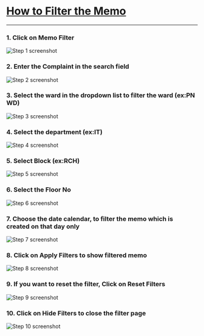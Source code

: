 # [How to Filter the Memo](https://app.tango.us/app/workflow/cd021de7-e54d-46ff-b272-f6275304a4ee?utm_source=markdown&utm_medium=markdown&utm_campaign=workflow%20export%20links)


***



### 1. Click on Memo Filter
![Step 1 screenshot](https://images.tango.us/workflows/cd021de7-e54d-46ff-b272-f6275304a4ee/steps/3479d434-1d85-4de9-9b2b-0e4a648d2632/4985c639-fedf-498b-b5a1-38163e0a14ae.png?crop=focalpoint&fit=crop&fp-x=0.5000&fp-y=0.5000&w=1200&border=2%2CF4F2F7&border-radius=8%2C8%2C8%2C8&border-radius-inner=8%2C8%2C8%2C8&blend-align=bottom&blend-mode=normal&blend-x=0&blend-w=1200&blend64=aHR0cHM6Ly9pbWFnZXMudGFuZ28udXMvc3RhdGljL21hZGUtd2l0aC10YW5nby13YXRlcm1hcmstdjIucG5n&mark-x=34&mark-y=394&m64=aHR0cHM6Ly9pbWFnZXMudGFuZ28udXMvc3RhdGljL2JsYW5rLnBuZz9tYXNrPWNvcm5lcnMmYm9yZGVyPTMlMkNGRjc0NDImdz0zMjImaD0xMjMmZml0PWNyb3AmY29ybmVyLXJhZGl1cz0xMA%3D%3D)


### 2. Enter the  Complaint in the search field
![Step 2 screenshot](https://images.tango.us/workflows/cd021de7-e54d-46ff-b272-f6275304a4ee/steps/70640eb3-9c98-4847-8402-c1aacef3a4d1/27b3dbe2-054e-4a6b-b831-ad4c90ffa890.png?crop=focalpoint&fit=crop&fp-x=0.4825&fp-y=0.4374&fp-z=1.0725&w=1200&border=2%2CF4F2F7&border-radius=8%2C8%2C8%2C8&border-radius-inner=8%2C8%2C8%2C8&blend-align=bottom&blend-mode=normal&blend-x=0&blend-w=1200&blend64=aHR0cHM6Ly9pbWFnZXMudGFuZ28udXMvc3RhdGljL21hZGUtd2l0aC10YW5nby13YXRlcm1hcmstdjIucG5n&mark-x=66&mark-y=654&m64=aHR0cHM6Ly9pbWFnZXMudGFuZ28udXMvc3RhdGljL2JsYW5rLnBuZz9tYXNrPWNvcm5lcnMmYm9yZGVyPTQlMkNGRjc0NDImdz0xMDY4Jmg9MTM4JmZpdD1jcm9wJmNvcm5lci1yYWRpdXM9MTA%3D)


### 3. Select the ward in the dropdown list to filter the ward (ex:PN WD)
![Step 3 screenshot](https://images.tango.us/workflows/cd021de7-e54d-46ff-b272-f6275304a4ee/steps/2eec0794-7a85-412a-a1ae-c1fcb982dde9/a5480d4b-ff6a-4bd6-9551-1383d0493f41.png?crop=focalpoint&fit=crop&fp-x=0.4825&fp-y=0.5290&fp-z=1.0725&w=1200&border=2%2CF4F2F7&border-radius=8%2C8%2C8%2C8&border-radius-inner=8%2C8%2C8%2C8&blend-align=bottom&blend-mode=normal&blend-x=0&blend-w=1200&blend64=aHR0cHM6Ly9pbWFnZXMudGFuZ28udXMvc3RhdGljL21hZGUtd2l0aC10YW5nby13YXRlcm1hcmstdjIucG5n&mark-x=66&mark-y=700&m64=aHR0cHM6Ly9pbWFnZXMudGFuZ28udXMvc3RhdGljL2JsYW5rLnBuZz9tYXNrPWNvcm5lcnMmYm9yZGVyPTQlMkNGRjc0NDImdz0xMDY4Jmg9MTQxJmZpdD1jcm9wJmNvcm5lci1yYWRpdXM9MTA%3D)


### 4. Select the department (ex:IT)
![Step 4 screenshot](https://images.tango.us/workflows/cd021de7-e54d-46ff-b272-f6275304a4ee/steps/2773774e-9e19-480a-8f18-baad35fab322/d936f8ae-8f04-4c85-be82-e227f2ad0760.png?crop=focalpoint&fit=crop&fp-x=0.4825&fp-y=0.6216&fp-z=1.0725&w=1200&border=2%2CF4F2F7&border-radius=8%2C8%2C8%2C8&border-radius-inner=8%2C8%2C8%2C8&blend-align=bottom&blend-mode=normal&blend-x=0&blend-w=1200&blend64=aHR0cHM6Ly9pbWFnZXMudGFuZ28udXMvc3RhdGljL21hZGUtd2l0aC10YW5nby13YXRlcm1hcmstdjIucG5n&mark-x=66&mark-y=845&m64=aHR0cHM6Ly9pbWFnZXMudGFuZ28udXMvc3RhdGljL2JsYW5rLnBuZz9tYXNrPWNvcm5lcnMmYm9yZGVyPTQlMkNGRjc0NDImdz0xMDY4Jmg9MTQxJmZpdD1jcm9wJmNvcm5lci1yYWRpdXM9MTA%3D)


### 5. Select Block (ex:RCH)
![Step 5 screenshot](https://images.tango.us/workflows/cd021de7-e54d-46ff-b272-f6275304a4ee/steps/3f8b0953-6277-4dbb-8546-09223c6b0268/8b7fae02-3ffd-45af-965b-4657b90f0fdc.png?crop=focalpoint&fit=crop&fp-x=0.4825&fp-y=0.7142&fp-z=1.0725&w=1200&border=2%2CF4F2F7&border-radius=8%2C8%2C8%2C8&border-radius-inner=8%2C8%2C8%2C8&blend-align=bottom&blend-mode=normal&blend-x=0&blend-w=1200&blend64=aHR0cHM6Ly9pbWFnZXMudGFuZ28udXMvc3RhdGljL21hZGUtd2l0aC10YW5nby13YXRlcm1hcmstdjIucG5n&mark-x=66&mark-y=998&m64=aHR0cHM6Ly9pbWFnZXMudGFuZ28udXMvc3RhdGljL2JsYW5rLnBuZz9tYXNrPWNvcm5lcnMmYm9yZGVyPTQlMkNGRjc0NDImdz0xMDY4Jmg9MTQxJmZpdD1jcm9wJmNvcm5lci1yYWRpdXM9MTA%3D)


### 6. Select the Floor No



![Step 6 screenshot](https://images.tango.us/workflows/cd021de7-e54d-46ff-b272-f6275304a4ee/steps/2e99c037-e0b4-44ac-b891-996fdc617932/f5da4566-2619-455b-9cfa-7d831f247afd.png?crop=focalpoint&fit=crop&fp-x=0.5000&fp-y=0.5000&w=1200&border=2%2CF4F2F7&border-radius=8%2C8%2C8%2C8&border-radius-inner=8%2C8%2C8%2C8&blend-align=bottom&blend-mode=normal&blend-x=0&blend-w=1200&blend64=aHR0cHM6Ly9pbWFnZXMudGFuZ28udXMvc3RhdGljL21hZGUtd2l0aC10YW5nby13YXRlcm1hcmstdjIucG5n&mark-x=81&mark-y=1178&m64=aHR0cHM6Ly9pbWFnZXMudGFuZ28udXMvc3RhdGljL2JsYW5rLnBuZz9tYXNrPWNvcm5lcnMmYm9yZGVyPTMlMkNGRjc0NDImdz05OTYmaD0xMzEmZml0PWNyb3AmY29ybmVyLXJhZGl1cz0xMA%3D%3D)


### 7. Choose the date calendar, to filter the memo which is created on that day only
![Step 7 screenshot](https://images.tango.us/workflows/cd021de7-e54d-46ff-b272-f6275304a4ee/steps/a8284de4-3baa-4452-bdda-32fda9411f8f/1e3ab537-6bb1-4940-9af0-8f99c8388a54.png?crop=focalpoint&fit=crop&fp-x=0.4825&fp-y=0.7314&fp-z=1.0725&w=1200&border=2%2CF4F2F7&border-radius=8%2C8%2C8%2C8&border-radius-inner=8%2C8%2C8%2C8&blend-align=bottom&blend-mode=normal&blend-x=0&blend-w=1200&blend64=aHR0cHM6Ly9pbWFnZXMudGFuZ28udXMvc3RhdGljL21hZGUtd2l0aC10YW5nby13YXRlcm1hcmstdjIucG5n&mark-x=66&mark-y=1028&m64=aHR0cHM6Ly9pbWFnZXMudGFuZ28udXMvc3RhdGljL2JsYW5rLnBuZz9tYXNrPWNvcm5lcnMmYm9yZGVyPTQlMkNGRjc0NDImdz0xMDY4Jmg9MTM4JmZpdD1jcm9wJmNvcm5lci1yYWRpdXM9MTA%3D)


### 8. Click on Apply Filters to show filtered memo
![Step 8 screenshot](https://images.tango.us/workflows/cd021de7-e54d-46ff-b272-f6275304a4ee/steps/0e7c8354-fdf0-4829-a8fb-3fa17f041e76/fb398d60-711d-4023-b774-bcc1c6aaba0e.png?crop=focalpoint&fit=crop&fp-x=0.5000&fp-y=0.5000&w=1200&border=2%2CF4F2F7&border-radius=8%2C8%2C8%2C8&border-radius-inner=8%2C8%2C8%2C8&blend-align=bottom&blend-mode=normal&blend-x=0&blend-w=1200&blend64=aHR0cHM6Ly9pbWFnZXMudGFuZ28udXMvc3RhdGljL21hZGUtd2l0aC10YW5nby13YXRlcm1hcmstdjIucG5n&mark-x=752&mark-y=1203&m64=aHR0cHM6Ly9pbWFnZXMudGFuZ28udXMvc3RhdGljL2JsYW5rLnBuZz9tYXNrPWNvcm5lcnMmYm9yZGVyPTMlMkNGRjc0NDImdz0zMjQmaD0xMjkmZml0PWNyb3AmY29ybmVyLXJhZGl1cz0xMA%3D%3D)


### 9. If you want to reset the filter, Click on Reset Filters
![Step 9 screenshot](https://images.tango.us/workflows/cd021de7-e54d-46ff-b272-f6275304a4ee/steps/8a4b3403-3dbc-42c7-9027-f48306abb7a6/caf7d1d1-2d26-47e1-9478-7fb52f2883c6.png?crop=focalpoint&fit=crop&fp-x=0.5000&fp-y=0.5000&w=1200&border=2%2CF4F2F7&border-radius=8%2C8%2C8%2C8&border-radius-inner=8%2C8%2C8%2C8&blend-align=bottom&blend-mode=normal&blend-x=0&blend-w=1200&blend64=aHR0cHM6Ly9pbWFnZXMudGFuZ28udXMvc3RhdGljL21hZGUtd2l0aC10YW5nby13YXRlcm1hcmstdjIucG5n&mark-x=428&mark-y=1231&m64=aHR0cHM6Ly9pbWFnZXMudGFuZ28udXMvc3RhdGljL2JsYW5rLnBuZz9tYXNrPWNvcm5lcnMmYm9yZGVyPTMlMkNGRjc0NDImdz0zMjQmaD0xMjkmZml0PWNyb3AmY29ybmVyLXJhZGl1cz0xMA%3D%3D)


### 10. Click on Hide Filters to close the filter page
![Step 10 screenshot](https://images.tango.us/workflows/cd021de7-e54d-46ff-b272-f6275304a4ee/steps/e6186582-f69e-49c4-94ce-e4939b7a93ed/7f868e17-5cb6-49a4-a4dd-d8c1f21253e5.png?crop=focalpoint&fit=crop&fp-x=0.5000&fp-y=0.5000&w=1200&border=2%2CF4F2F7&border-radius=8%2C8%2C8%2C8&border-radius-inner=8%2C8%2C8%2C8&blend-align=bottom&blend-mode=normal&blend-x=0&blend-w=1200&blend64=aHR0cHM6Ly9pbWFnZXMudGFuZ28udXMvc3RhdGljL21hZGUtd2l0aC10YW5nby13YXRlcm1hcmstdjIucG5n&mark-x=34&mark-y=394&m64=aHR0cHM6Ly9pbWFnZXMudGFuZ28udXMvc3RhdGljL2JsYW5rLnBuZz9tYXNrPWNvcm5lcnMmYm9yZGVyPTMlMkNGRjc0NDImdz0zMDUmaD0xMjMmZml0PWNyb3AmY29ybmVyLXJhZGl1cz0xMA%3D%3D)
